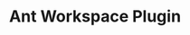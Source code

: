 ---
title: Ant Workspace Plugin
layout: default
summary: Ensures that when a new project is created it also has a build.xml for an ant build 
---